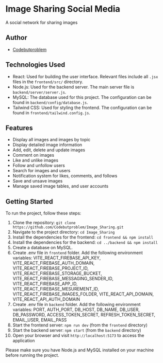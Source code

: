 # Image Sharing Social Media

A social network for sharing images


## Author
- [Codebutproblem](https://github.com/Codebutproblem)

## Technologies Used

- React: Used for building the user interface. Relevant files include all `.jsx` files in the `frontend/src/` directory.
- Node.js: Used for the backend server. The main server file is `backend/server/server.js`.
- MySQL: The database used for this project. The configuration can be found in `backend/config/database.js`.
- Tailwind CSS: Used for styling the frontend. The configuration can be found in `frontend/tailwind.config.js`.

## Features

- Display all images and images by topic
- Display detailed image information
- Add, edit, delete and update images
- Comment on images
- Like and unlike images
- Follow and unfollow users
- Search for images and users
- Notification system for likes, comments, and follows
- Save and unsave images
- Manage saved image tables, and user accounts

## Getting Started

To run the project, follow these steps:

1. Clone the repository: `git clone https://github.com/Codebutproblem/Image_Sharing.git`
2. Navigate to the project directory: `cd Image_Sharing`
3. Install the dependencies for the frontend: `cd frontend && npm install`
4. Install the dependencies for the backend: `cd ../backend && npm install`
5. Create a database on MySQL.
6. Create .env file in `frontend` folder. Add the following environment variables: VITE_REACT_FIREBASE_API_KEY, VITE_REACT_FIREBASE_AUTH_DOMAIN, VITE_REACT_FIREBASE_PROJECT_ID, VITE_REACT_FIREBASE_STORAGE_BUCKET, VITE_REACT_FIREBASE_MESSAGING_SENDER_ID, VITE_REACT_FIREBASE_APP_ID, VITE_REACT_FIREBASE_MESUREMENT_ID, VITE_REACT_FIREBASE_IMAGES_FOLDER, VITE_REACT_API_DOMAIN, VITE_REACT_API_AUTH_DOMAIN
7. Create .env file in `backend` folder. Add the following environment variables: PORT, AUTH_PORT, DB_HOST, DB_NAME, DB_USER, DB_PASSWORD, ACCESS_TOKEN_SECRET, REFRESH_TOKEN_SECRET, EMAIL_USER, EMAIL_PASS
8. Start the frontend server: `npm run dev` (from the `frontend` directory)
9. Start the backend server: `npm start` (from the `backend` directory)
10. Open your browser and visit `http://localhost:5173` to access the application

Please make sure you have Node.js and MySQL installed on your machine before running the project.

